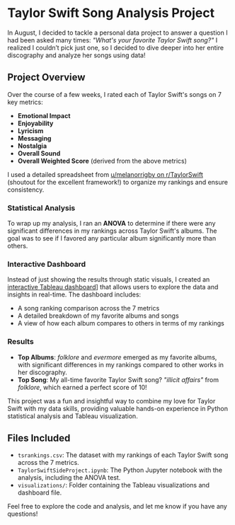 # Taylor Swift Song Analysis Project

In August, I decided to tackle a personal data project to answer a question I had been asked many times: *"What's your favorite Taylor Swift song?"* I realized I couldn’t pick just one, so I decided to dive deeper into her entire discography and analyze her songs using data!

## Project Overview

Over the course of a few weeks, I rated each of Taylor Swift's songs on 7 key metrics:
- **Emotional Impact**
- **Enjoyability**
- **Lyricism**
- **Messaging**
- **Nostalgia**
- **Overall Sound**
- **Overall Weighted Score** (derived from the above metrics)

I used a detailed spreadsheet from [u/melanorrigby on r/TaylorSwift](https://www.reddit.com/r/TaylorSwift/) (shoutout for the excellent framework!) to organize my rankings and ensure consistency.

### Statistical Analysis

To wrap up my analysis, I ran an **ANOVA** to determine if there were any significant differences in my rankings across Taylor Swift's albums. The goal was to see if I favored any particular album significantly more than others.

### Interactive Dashboard

Instead of just showing the results through static visuals, I created an [interactive Tableau dashboard](https://public.tableau.com/app/profile/krista.bogan/viz/TaylorSwiftRankingsDashboard/Dashboard1)] that allows users to explore the data and insights in real-time. The dashboard includes:
- A song ranking comparison across the 7 metrics
- A detailed breakdown of my favorite albums and songs
- A view of how each album compares to others in terms of my rankings

### Results

- **Top Albums**: *folklore* and *evermore* emerged as my favorite albums, with significant differences in my rankings compared to other works in her discography.
- **Top Song**: My all-time favorite Taylor Swift song? *"illicit affairs"* from *folklore*, which earned a perfect score of 10!

This project was a fun and insightful way to combine my love for Taylor Swift with my data skills, providing valuable hands-on experience in Python statistical analysis and Tableau visualization.

## Files Included

- `tsrankings.csv`: The dataset with my rankings of each Taylor Swift song across the 7 metrics.
- `TaylorSwiftSideProject.ipynb`: The Python Jupyter notebook with the analysis, including the ANOVA test.
- `visualizations/`: Folder containing the Tableau visualizations and dashboard file.

Feel free to explore the code and analysis, and let me know if you have any questions!
